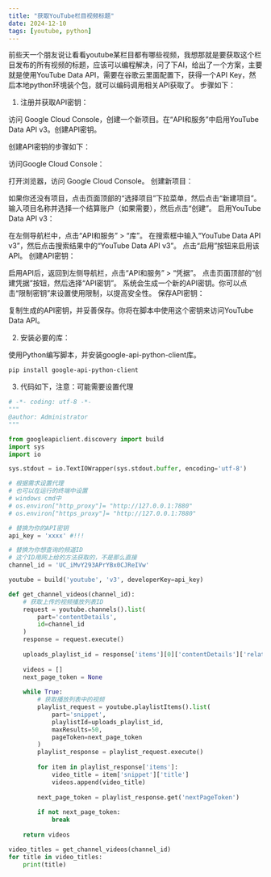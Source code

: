 ```yaml
---
title: "获取YouTube栏目视频标题"
date: 2024-12-10
tags: [youtube, python]
---
```



前些天一个朋友说让看看youtube某栏目都有哪些视频，我想那就是要获取这个栏目发布的所有视频的标题，应该可以编程解决，问了下AI，给出了一个方案，主要就是使用YouTube Data API，需要在谷歌云里面配置下，获得一个API Key，然后本地python环境装个包，就可以编码调用相关API获取了。
步骤如下：

 1. 注册并获取API密钥：



访问 Google Cloud Console，创建一个新项目。在“API和服务”中启用YouTube Data API v3。创建API密钥。

创建API密钥的步骤如下：

访问Google Cloud Console：

打开浏览器，访问 Google Cloud Console。
创建新项目：

如果你还没有项目，点击页面顶部的“选择项目”下拉菜单，然后点击“新建项目”。
输入项目名称并选择一个结算账户（如果需要），然后点击“创建”。
启用YouTube Data API v3：

在左侧导航栏中，点击“API和服务” > “库”。
在搜索框中输入“YouTube Data API v3”，然后点击搜索结果中的“YouTube Data API v3”。
点击“启用”按钮来启用该API。
创建API密钥：

启用API后，返回到左侧导航栏，点击“API和服务” > “凭据”。
点击页面顶部的“创建凭据”按钮，然后选择“API密钥”。
系统会生成一个新的API密钥。你可以点击“限制密钥”来设置使用限制，以提高安全性。
保存API密钥：

复制生成的API密钥，并妥善保存。你将在脚本中使用这个密钥来访问YouTube Data API。

2.  安装必要的库：

使用Python编写脚本，并安装google-api-python-client库。

```bash
pip install google-api-python-client
```

3. 代码如下，注意：可能需要设置代理

```python
# -*- coding: utf-8 -*-
"""
@author: Administrator
"""

from googleapiclient.discovery import build
import sys
import io

sys.stdout = io.TextIOWrapper(sys.stdout.buffer, encoding='utf-8')

# 根据需求设置代理
# 也可以在运行的终端中设置
# windows cmd中 
# os.environ["http_proxy"]= "http://127.0.0.1:7880"
# os.environ["https_proxy"]= "http://127.0.0.1:7880"

# 替换为你的API密钥
api_key = 'xxxx' #!!!

# 替换为你想查询的频道ID
# 这个ID用网上给的方法获取的，不是那么直接
channel_id = 'UC_iMvY293APrYBx0CJReIVw'

youtube = build('youtube', 'v3', developerKey=api_key)

def get_channel_videos(channel_id):
    # 获取上传的视频播放列表ID
    request = youtube.channels().list(
        part='contentDetails',
        id=channel_id
    )
    response = request.execute()
    
    uploads_playlist_id = response['items'][0]['contentDetails']['relatedPlaylists']['uploads']
    
    videos = []
    next_page_token = None
    
    while True:
        # 获取播放列表中的视频
        playlist_request = youtube.playlistItems().list(
            part='snippet',
            playlistId=uploads_playlist_id,
            maxResults=50,
            pageToken=next_page_token
        )
        playlist_response = playlist_request.execute()
        
        for item in playlist_response['items']:
            video_title = item['snippet']['title']
            videos.append(video_title)
        
        next_page_token = playlist_response.get('nextPageToken')
        
        if not next_page_token:
            break
    
    return videos

video_titles = get_channel_videos(channel_id)
for title in video_titles:
    print(title)

```
